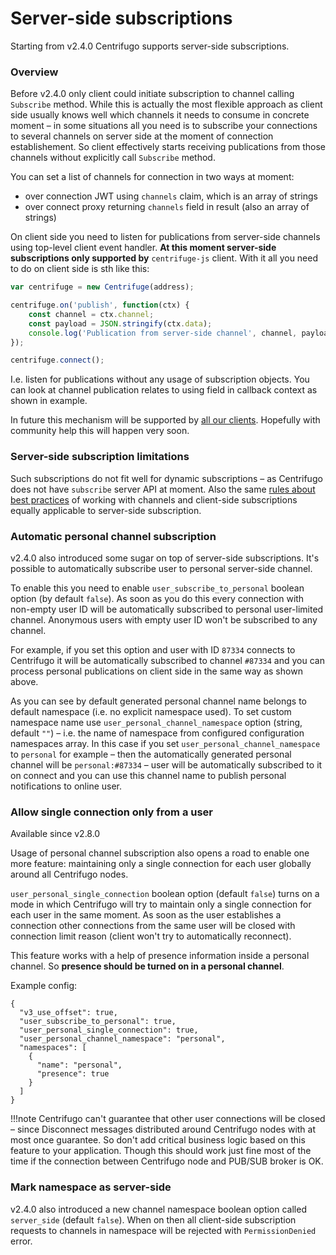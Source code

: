 # Server-side subscriptions

Starting from v2.4.0 Centrifugo supports server-side subscriptions.

### Overview

Before v2.4.0 only client could initiate subscription to channel calling `Subscribe` method. While this is actually the most flexible approach as client side usually knows well which channels it needs to consume in concrete moment – in some situations all you need is to subscribe your connections to several channels on server side at the moment of connection establishement. So client effectively starts receiving publications from those channels without explicitly call `Subscribe` method.

You can set a list of channels for connection in two ways at moment:

* over connection JWT using `channels` claim, which is an array of strings
* over connect proxy returning `channels` field in result (also an array of strings)

On client side you need to listen for publications from server-side channels using top-level client event handler. **At this moment server-side subscriptions only supported by** `centrifuge-js` client. With it all you need to do on client side is sth like this:

```javascript
var centrifuge = new Centrifuge(address);

centrifuge.on('publish', function(ctx) {
    const channel = ctx.channel;
    const payload = JSON.stringify(ctx.data);
    console.log('Publication from server-side channel', channel, payload);
});

centrifuge.connect();
```

I.e. listen for publications without any usage of subscription objects. You can look at channel publication relates to using field in callback context as shown in example.

In future this mechanism will be supported by [all our clients](../libraries/client.md). Hopefully with community help this will happen very soon.

### Server-side subscription limitations

Such subscriptions do not fit well for dynamic subscriptions – as Centrifugo does not have `subscribe` server API at moment. Also the same [rules about best practices](../faq.md#what-about-best-practices-with-amount-of-channels) of working with channels and client-side subscriptions equally applicable to server-side subscription. 

### Automatic personal channel subscription

v2.4.0 also introduced some sugar on top of server-side subscriptions. It's possible to automatically subscribe user to personal server-side channel.

To enable this you need to enable `user_subscribe_to_personal` boolean option (by default `false`). As soon as you do this every connection with non-empty user ID will be automatically subscribed to personal user-limited channel. Anonymous users with empty user ID won't be subscribed to any channel.

For example, if you set this option and user with ID `87334` connects to Centrifugo it will be automatically subscribed to channel `#87334` and you can process personal publications on client side in the same way as shown above.

As you can see by default generated personal channel name belongs to default namespace (i.e. no explicit namespace used). To set custom namespace name use `user_personal_channel_namespace` option (string, default `""`) – i.e. the name of namespace from configured configuration namespaces array. In this case if you set `user_personal_channel_namespace` to `personal` for example – then the automatically generated personal channel will be `personal:#87334` – user will be automatically subscribed to it on connect and you can use this channel name to publish personal notifications to online user.

### Allow single connection only from a user

Available since v2.8.0

Usage of personal channel subscription also opens a road to enable one more feature: maintaining only a single connection for each user globally around all Centrifugo nodes.

`user_personal_single_connection` boolean option (default `false`) turns on a mode in which Centrifugo will try to maintain only a single connection for each user in the same moment. As soon as the user establishes a connection other connections from the same user will be closed with connection limit reason (client won't try to automatically reconnect).

This feature works with a help of presence information inside a personal channel. So **presence should be turned on in a personal channel**.

Example config:

```
{
  "v3_use_offset": true,
  "user_subscribe_to_personal": true,
  "user_personal_single_connection": true,
  "user_personal_channel_namespace": "personal",
  "namespaces": [
    {
      "name": "personal",
      "presence": true
    }
  ]
}
```

!!!note
    Centrifugo can't guarantee that other user connections will be closed – since Disconnect messages distributed around Centrifugo nodes with at most once guarantee. So don't add critical business logic based on this feature to your application. Though this should work just fine most of the time if the connection between Centrifugo node and PUB/SUB broker is OK.

### Mark namespace as server-side

v2.4.0 also introduced a new channel namespace boolean option called `server_side` (default `false`). When on then all client-side subscription requests to channels in namespace will be rejected with `PermissionDenied` error.

